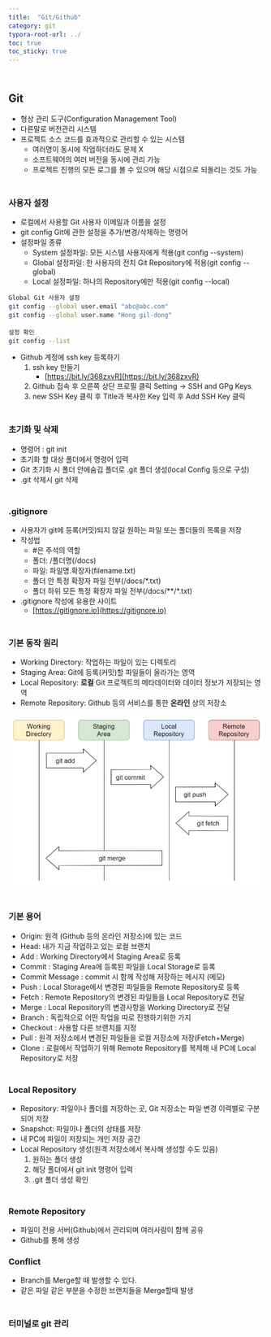 ```yaml
---
title:  "Git/Github"
category: git
typora-root-url: ../
toc: true
toc_sticky: true
---
```




## <br>Git

- 형상 관리 도구(Configuration Management Tool) 
- 다른말로 버전관리 시스템
- 프로젝트 소스 코드를 효과적으로 관리할 수 있는 시스템
  - 여러명이 동시에 작업하더라도 문제 X
  - 소프트웨어의 여러 버전을 동시에 관리 가능
  - 프로젝트 진행의 모든 로그를 볼 수 있으며 해당 시점으로 되돌리는 것도 가능

### <br>사용자 설정

- 로컬에서 사용할 Git 사용자 이메일과 이름을 설정
- git config Git에 관한 설정을 추가/변경/삭제하는 명령어
- 설정파일 종류
  - System 설정파일: 모든 시스템 사용자에게 적용(git config --system)
  - Global 설정파일: 한 사용자의 전치 Git Repository에 적용(git config --global)
  - Local 설정파일: 하나의 Repository에만 적용(git config --local)

```bash
Global Git 사용자 설정
git config --global user.email "abc@abc.com"
git config --global user.name "Hong gil-dong"

설정 확인
git config --list
```

- Github 계정에 ssh key 등록하기
  1. ssh key 만들기
     - [https://bit.ly/368zxvR](https://bit.ly/368zxvR)
  2. Github 접속 후 오른쪽 상단 프로필 클릭 Setting -> SSH and GPg Keys
  3. new SSH Key 클릭 후 Title과 복사한 Key 입력 후 Add SSH Key 클릭

### <br>초기화 및 삭제

- 명령어 : git init
- 초기화 할 대상 폴더에서 명령어 입력
- Git 초기화 시 폴더 안에숨김 폴더로 .git 폴더 생성(local Config 등으로 구성)
- .git 삭제시 git 삭제

### <br>.gitignore

- 사용자가 git에 등록(커밋)되지 않길 원하는 파일 또는 폴더들의 목록을 저장
- 작성법
  - #은 주석의 역할
  - 폴더: /폴더명(/docs)
  - 파일: 파일명.확장자(filename.txt)
  - 폴더 안 특정 확장자 파일 전부(/docs/*.txt)
  - 폴더 하위 모든 특정 확장자 파일 전부(/docs/\*\*/\*.txt)
- .gitignore 작성에 유용한 사이트
  - [https://gitignore.io](https://gitignore.io)

### <br>기본 동작 원리

- Working Directory: 작업하는 파일이 있는 디렉토리
- Staging Area: Git에 등록(커밋)할 파일들이 올라가는 영역
- Local Repository: **로컬** Git 프로젝트의 메타데이터와 데이터 정보가 저장되는 영역
- Remote Repository: Github 등의 서비스를 통한 **온라인** 상의 저장소

<img src="/../images/git/git.jpg" alt="git" style="zoom:80%;" />

### <br>기본 용어

- Origin: 원격 (Github 등의 온라인 저장소)에 있는 코드 
- Head: 내가 지금 작업하고 있는 로컬 브랜치 
- Add : Working Directory에서 Staging Area로 등록
- Commit : Staging Area에 등록된 파일을 Local Storage로 등록
- Commit Message : commit 시 함께 작성해 저장하는 메시지 (메모)
- Push : Local Storage에서 변경된 파일들을 Remote Repository로 등록
- Fetch : Remote Repository의 변경된 파일들을 Local Repository로 전달
- Merge : Local Repository의 변경사항을 Working Directory로 전달
- Branch : 독립적으로 어떤 작업을 따로 진행하기위한 가지
- Checkout : 사용할 다른 브랜치를 지정
- Pull : 원격 저장소에서 변경된 파일들을 로컬 저장소에 저장(Fetch+Merge)
- Clone : 로컬에서 작업하기 위해 Remote Repository를 복제해 내 PC에 Local Repository로 저장

### <br>Local Repository

- Repository: 파일이나 폴더를 저장하는 곳, Git 저장소는 파일 변경 이력별로 구분되어 저장
- Snapshot: 파일이나 폴더의 상태를 저장
- 내 PC에 파일이 저장되는 개인 저장 공간
- Local Repository 생성(원격 저장소에서 복사해 생성할 수도 있음)
  1. 원하는 폴더 생성
  2. 해당 폴더에서 git init 명령어 입력
  3. .git 폴더 생성 확인

### <br>Remote Repository

- 파일이 전용 서버(Github)에서 관리되며 여러사람이 함께 공유
- Github를 통해 생성



### Conflict

- Branch를 Merge할 때 발생할 수 있다.
- 같은 파일 같은 부분을 수정한 브랜치들을 Merge할때 발생



### <br>터미널로 git 관리



